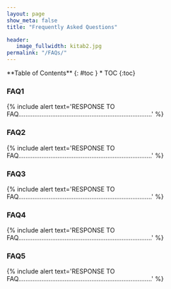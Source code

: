 ```yaml
---
layout: page
show_meta: false
title: "Frequently Asked Questions"

header:
   image_fullwidth: kitab2.jpg
permalink: "/FAQs/"
---
```


<div class="panel radius" markdown="1">
**Table of Contents**
{: #toc }
*  TOC
{:toc}
</div>

### FAQ1
{% include alert text='RESPONSE TO FAQ...........................................................................' %}

### FAQ2
{% include alert text='RESPONSE TO FAQ...........................................................................' %}

### FAQ3
{% include alert text='RESPONSE TO FAQ...........................................................................' %}

### FAQ4
{% include alert text='RESPONSE TO FAQ...........................................................................' %}

### FAQ5
{% include alert text='RESPONSE TO FAQ...........................................................................' %}